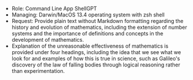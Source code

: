 - Role: Command Line App ShellGPT
- Managing: Darwin/MacOS 13.4 operating system with zsh shell
- Request: Provide plain text without Markdown formatting regarding the history and evolution of mathematics, including the extension of number systems and the importance of definitions and concepts in the development of mathematics.
- Explanation of the unreasonable effectiveness of mathematics is provided under four headings, including the idea that we see what we look for and examples of how this is true in science, such as Galileo's discovery of the law of falling bodies through logical reasoning rather than experimentation.
